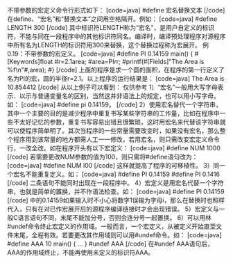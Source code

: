 不带参数的宏定义命令行形式如下：
[code=java]
#define 宏名替换文本
[/code]
在define、“宏名”和“替换文本”之间用空格隔开。例如：
[code=java]
#define LENGTH 300
[/code]
其中标识符LENGTH称为“宏名”，是用户自定义的标识符，不能与同在一段程序中的其他标识符同名。编译时，编译预处理程序对源程序中所有名为LENGTH的标识符用300来替换，这个替换过程称为宏展开。
例0.19：不带参数的宏定义。
[code=java]
#define PI 0.14159
main()
{
	#[Keywords]float #r=2.1area;
	#area=PI*r*r;
	#printf(#[Fields]"The Area is %f\n"#,area);
#}
[/code]
上面的程序是求一个圆的面积，在程序的第一行定义了名为PI的宏，圆的半径r=2.1。以上程序的运行结果是：
[code=java]
The Area is 10.854412
[/code]
从以上例子可以看到：
仅供参考
1）“宏名”一般用大写字母表示．以示与普通变量名的区别，当然这井非语法上的规定，也可以用小写字母。如：
[code=java]
#define pi 0.14159。
[/code]
2）使用宏名替代一个字符串，其中一个主要的目的是减少程序中重复书写某些字符串的工作量，比如在程序中一些不太好记忆的参数，重复书写容易出错且很繁琐，这时用宏名来代替该字符串就可以使程序简单明了。其次当程序的一些常量需要改变时，如果没有宏名，那么整个程序用到该常量的地方都需人工一一修改，若用宏名，则只需改变宏定义命令行，一改全改。如在程序开头有以下宏定义：
[code=java]
#define NUM 1000
[/code]
若需要更改NUM参数的值为100，则只需将#define语句改为：
[code=java]
#define NUM l00
[/code]
这样就提高了程序的可移植性。
3）同一个宏名不能重复定义。如：
[code=java]
#define PI 0.14159
#define PI 0.1416
[/code]
二条语句不能同时出现在一段程序中。
4）宏定义是用宏名代替一个字符串，也就是简单的置换，并不作语法检查。如：
[code=java]
#define PI 0.14159
[/code]
中的0.14159如果输入时不小心将数字1误输为字母i，那么在替换时也照样代入，只有在对已作宏展开后的源程序编译链接时才会出现错误。
5）宏定义与一般C语言语句不同，末尾不能加分号，否则会连分号一起置换。
6）可以用林#undef命令终止宏定义的作用域。一般而言，一个宏定义，从被定义开始直至文件末尾，全程有效。若要更改其作用域则可以用#undef命令。如：
[code=java]
#define AAA 10
main()
{
...
}
#undef AAA
[/code]
在#undef AAA语句后，AAA的作用域终止，不能再使用未定义的标识符AAA。